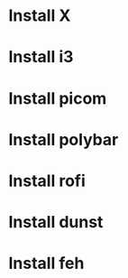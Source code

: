# Install X

# Install i3

# Install picom

# Install polybar

# Install rofi

# Install dunst

# Install feh

